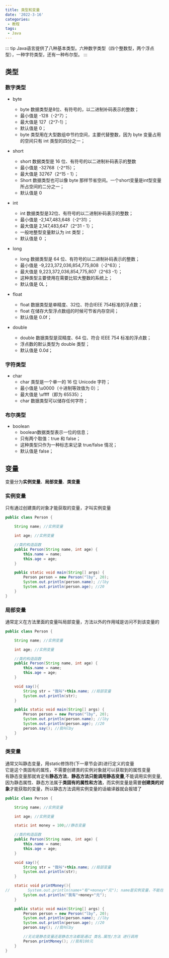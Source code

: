 ```yaml
---
title: 类型和变量
date: '2022-3-16'
categories:
 - 教程
tags:
 - Java
---
```


::: tip
Java语言提供了八种基本类型。六种数字类型（四个整数型，两个浮点型），一种字符类型，还有一种布尔型。
:::

## 类型
### 数字类型
- byte
    - byte 数据类型是8位、有符号的，以二进制补码表示的整数；
    - 最小值是 -128（-2^7）；
    - 最大值是 127（2^7-1）；
    - 默认值是 0；
    - byte 类型用在大型数组中节约空间，主要代替整数，因为 byte 变量占用的空间只有 int 类型的四分之一；
- short
    - short 数据类型是 16 位、有符号的以二进制补码表示的整数
    - 最小值是 -32768（-2^15）；
    - 最大值是 32767（2^15 - 1）；
    - Short 数据类型也可以像 byte 那样节省空间。一个short变量是int型变量所占空间的二分之一；
    - 默认值是 0
- int
    - int 数据类型是32位、有符号的以二进制补码表示的整数；
    - 最小值是 -2,147,483,648（-2^31）；
    - 最大值是 2,147,483,647（2^31 - 1）；
    - 一般地整型变量默认为 int 类型；
    - 默认值是 0 ；
- long
    - long 数据类型是 64 位、有符号的以二进制补码表示的整数；
    - 最小值是 -9,223,372,036,854,775,808（-2^63）；
    - 最大值是 9,223,372,036,854,775,807（2^63 -1）；
    - 这种类型主要使用在需要比较大整数的系统上；
    - 默认值是 0L；
- float
    - float 数据类型是单精度、32位、符合IEEE 754标准的浮点数；
    - float 在储存大型浮点数组的时候可节省内存空间；
    - 默认值是 0.0f；
    
- double
    - double 数据类型是双精度、64 位、符合 IEEE 754 标准的浮点数；
    - 浮点数的默认类型为 double 类型；
    - 默认值是 0.0d；

### 字符类型
- char 
    - char 类型是一个单一的 16 位 Unicode 字符；
    - 最小值是 \u0000（十进制等效值为 0）；
    - 最大值是 \uffff（即为 65535）；
    - char 数据类型可以储存任何字符；

### 布尔类型
- boolean
    - boolean数据类型表示一位的信息；
    - 只有两个取值：true 和 false；
    - 这种类型只作为一种标志来记录 true/false 情况；
    - 默认值是 false；

## 变量
变量分为**实例变量**、**局部变量**、**类变量**
### 实例变量
只有通过创建类的对象才能获取的变量，才叫实例变量
```java
public class Person {

    String name; //实例变量

    int age; //实例变量

    //类的构造函数
    public Person(String name, int age) {
        this.name = name;
        this.age = age;
    }

    public static void main(String[] args) {
        Person person = new Person("lby", 20);
        System.out.println(person.name); //lby
        System.out.println(person.age); //20
    }
}

```

### 局部变量
通常定义在方法里面的变量叫局部变量，方法以外的作用域是访问不到该变量的
```java
public class Person {

    String name; //实例变量

    int age; //实例变量

    //类的构造函数
    public Person(String name, int age) {
        this.name = name;
        this.age = age;
    }

    void say(){
        String str = "我叫"+this.name; //局部变量
        System.out.println(str);
    }

    public static void main(String[] args) {
        Person person = new Person("lby", 20);
        System.out.println(person.name); //lby
        System.out.println(person.age); //20
        person.say(); //我叫lby
    }
}
```

### 类变量
通常又叫静态变量，用static修饰符(下一章节会讲)进行定义的变量<br>
它是这个类固有的属性，不需要创建类的实例对象就可以获取到的属性变量<br>
有静态变量那就肯定有**静态方法**，**静态方法只能调用静态变量**,不能调用实例变量,因为静态属性、静态方法属于**类固有的属性和方法**，而实例变量是需要**创建类的对象**才能获取的变量，所以静态方法调用实例变量的话编译器就会报错了
```java
public class Person {

    String name; //实例变量

    int age; //实例变量

    static int money = 100;//静态变量

    //类的构造函数
    public Person(String name, int age) {
        this.name = name;
        this.age = age;
    }

    void say(){
        String str = "我叫"+this.name; //局部变量
        System.out.println(str);
    }

    static void printMoney(){
//        System.out.println(name+"有"+money+"元"); name是实例变量，不能在static方法里面调用，否则报错
        System.out.println("我有"+money+"元");
    }

    public static void main(String[] args) {
        Person person = new Person("lby", 20);
        System.out.println(person.name); //lby
        System.out.println(person.age); //20
        person.say(); //我叫lby

        //无论是静态变量还是静态方法都是通过 类名.属性/方法 进行调用
        Person.printMoney(); //我有100元
    }
}
```
